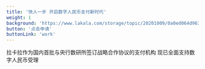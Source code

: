```yaml
---
title: '快人一步 开启数字人民币支付新时代'
weight: 1
background: 'https://www.lakala.com/storage/topic/20201009/0a0ed064d963adb1b294b9812ae90867.jpg'
button: '点击申请'
buttonLink: 'work'
---
```


拉卡拉作为国内首批与央行数研所签订战略合作协议的支付机构
现已全面支持数字人民币受理

